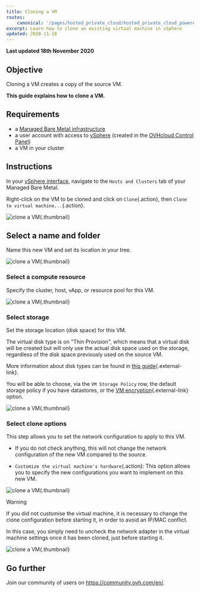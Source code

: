 ```yaml
---
title: Cloning a VM
routes:
    canonical: '/pages/hosted_private_cloud/hosted_private_cloud_powered_by_vmware/clone_a_vm'
excerpt: Learn how to clone an existing virtual machine in vSphere
updated: 2020-11-18
---
```


**Last updated 18th November 2020**

## Objective

Cloning a VM creates a copy of the source VM.

**This guide explains how to clone a VM.**

## Requirements

- a [Managed Bare Metal infrastructure](https://www.ovhcloud.com/asia/managed-bare-metal/)
- a user account with access to [vSphere](/pages/bare_metal_cloud/managed_bare_metal/vsphere-interface) (created in the [OVHcloud Control Panel](https://ca.ovh.com/auth/?action=gotomanager&from=https://www.ovh.com/asia/&ovhSubsidiary=asia))
- a VM in your cluster

## Instructions

In your [vSphere interface](/pages/bare_metal_cloud/managed_bare_metal/vsphere-interface), navigate to the `Hosts and Clusters` tab of your Managed Bare Metal.

Right-click on the VM to be cloned and click on `Clone`{.action}, then `Clone to virtual machine...`{.action}.

![clone a VM](images/clonevm01.png){.thumbnail}

## Select a name and folder

Name this new VM and set its location in your tree.

![clone a VM](images/clonevm02.png){.thumbnail}

### Select a compute resource

Specify the cluster, host, vApp, or resource pool for this VM.

![clone a VM](images/clonevm03.png){.thumbnail}

### Select storage

Set the storage location (disk space) for this VM. 

The virtual disk type is on "Thin Provision", which means that a virtual disk will be created but will only use the actual disk space used on the storage, regardless of the disk space previously used on the source VM.

More information about disk types can be found in [this guide](/pages/bare_metal_cloud/managed_bare_metal/choosing-disk-type){.external-link}.

You will be able to choose, via the `VM Storage Policy` row, the default storage policy if you have datastores, or the [VM encryption](/pages/bare_metal_cloud/managed_bare_metal/vm_encrypt){.external-link} option.

![clone a VM](images/clonevm04.png){.thumbnail}

### Select clone options

This step allows you to set the network configuration to apply to this VM.

- If you do not check anything, this will not change the network configuration of the new VM compared to the source.

- `Customize the virtual machine's hardware`{.action}: This option allows you to specify the new configurations you want to implement on this new VM.

![clone a VM](images/clonevm05.png){.thumbnail}

> [!warning]
>
> If you did not customise the virtual machine, it is necessary to change the clone configuration before starting it, in order to avoid an IP/MAC conflict. 
>
> In this case, you simply need to uncheck the network adapter in the virtual machine settings once it has been cloned, just before starting it.
>

![clone a VM](images/clonevm06.png){.thumbnail}


## Go further

Join our community of users on <https://community.ovh.com/en/>.
